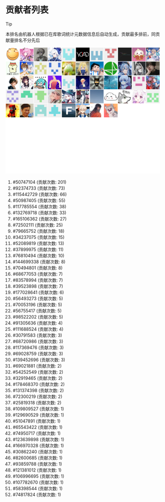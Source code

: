 # 贡献者列表

> [!TIP]
> 本排名由机器人根据已在库歌词统计元数据信息后自动生成，贡献最多排前，同贡献量排名不分先后

![贡献者头像画廊](./CONTRIBUTORS.svg)

1. #50747104 (贡献次数: 201)
2. #92374733 (贡献次数: 73)
3. #115442729 (贡献次数: 66)
4. #50987405 (贡献次数: 55)
5. #117785554 (贡献次数: 38)
6. #132769718 (贡献次数: 33)
7. #165106362 (贡献次数: 27)
8. #72502111 (贡献次数: 25)
9. #79665752 (贡献次数: 18)
10. #34237075 (贡献次数: 15)
11. #52089819 (贡献次数: 13)
12. #37899975 (贡献次数: 11)
13. #76810494 (贡献次数: 10)
14. #144699338 (贡献次数: 8)
15. #70494801 (贡献次数: 8)
16. #68677053 (贡献次数: 7)
17. #83578994 (贡献次数: 7)
18. #39523898 (贡献次数: 7)
19. #177028641 (贡献次数: 6)
20. #56493273 (贡献次数: 5)
21. #70053196 (贡献次数: 5)
22. #56755417 (贡献次数: 5)
23. #98522202 (贡献次数: 5)
24. #91305636 (贡献次数: 4)
25. #111688524 (贡献次数: 4)
26. #30791583 (贡献次数: 3)
27. #68720986 (贡献次数: 3)
28. #117369476 (贡献次数: 3)
29. #69028759 (贡献次数: 3)
30. #139452696 (贡献次数: 3)
31. #69021881 (贡献次数: 2)
32. #54252549 (贡献次数: 2)
33. #32919465 (贡献次数: 2)
34. #178468370 (贡献次数: 2)
35. #131374398 (贡献次数: 2)
36. #72300219 (贡献次数: 2)
37. #25819318 (贡献次数: 2)
38. #109809527 (贡献次数: 1)
39. #129690529 (贡献次数: 1)
40. #51047891 (贡献次数: 1)
41. #65543422 (贡献次数: 1)
42. #74950717 (贡献次数: 1)
43. #123639898 (贡献次数: 1)
44. #166970328 (贡献次数: 1)
45. #30862240 (贡献次数: 1)
46. #82600685 (贡献次数: 1)
47. #93859788 (贡献次数: 1)
48. #121381012 (贡献次数: 1)
49. #106996695 (贡献次数: 1)
50. #107782670 (贡献次数: 1)
51. #58398544 (贡献次数: 1)
52. #74817824 (贡献次数: 1)

